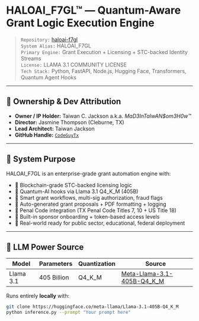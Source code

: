 # HALOAI_F7GL™ — Quantum-Aware Grant Logic Execution Engine

> `Repository:` [haloai-f7gl](https://github.com/CodeGuyTx/haloai-f7gl)  
> `System Alias:` HALOAI_F7GL  
> `Primary Engine:` Grant Execution + Licensing + STC-backed Identity Streams  
> `License:` LLAMA 3.1 COMMUNITY LICENSE  
> `Tech Stack:` Python, FastAPI, Node.js, Hugging Face, Transformers, Quantum Agent Hooks

---

## 👤 Ownership & Dev Attribution

- **Owner / IP Holder:** Taiwan C. Jackson a.k.a. *MaD3InTaIwAN\$om3H0w™*  
- **Director:** Jasmine Thompson (Cleburne, TX)  
- **Lead Architect:** Taiwan Jackson  
- **GitHub Handle:** [`CodeGuyTx`](https://github.com/CodeGuyTx)

---

## 🎯 System Purpose

HALOAI_F7GL is an enterprise-grade grant automation engine with:

- 🧬 Blockchain-grade STC-backed licensing logic  
- 🤖 Quantum-AI hooks via Llama 3.1 Q4_K_M (405B)  
- 🧾 Smart grant workflows, multi-sig authorization, fraud flags  
- 📜 Auto-generated grant proposals + PDF formatting + logging  
- 🔐 Penal Code integration (TX Penal Code Titles 7, 10 + US Title 18)  
- 🤝 Built-in sponsor onboarding + token-based access levels  
- 💼 Real-world ready for public sector, educational, federal deployment

---

## 🧠 LLM Power Source

| Model         | Parameters | Quantization | Source                             |
|---------------|------------|--------------|------------------------------------|
| Llama 3.1     | 405 Billion | Q4_K_M       | [Meta-Llama-3.1-405B-Q4_K_M](https://huggingface.co/meta-llama/Llama-3.1-405B-Q4_K_M) |

Runs entirely **locally** with:
```bash
git clone https://huggingface.co/meta-llama/Llama-3.1-405B-Q4_K_M
python inference.py --prompt "Your prompt here"

